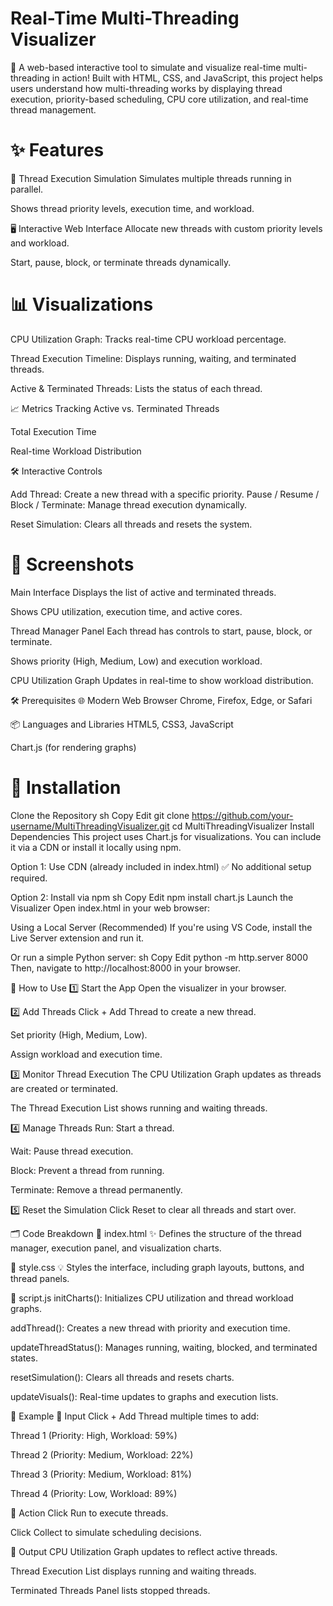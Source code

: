 # Real-Time Multi-Threading Visualizer
🚀 A web-based interactive tool to simulate and visualize real-time multi-threading in action! Built with HTML, CSS, and JavaScript, this project helps users understand how multi-threading works by displaying thread execution, priority-based scheduling, CPU core utilization, and real-time thread management.

# ✨ Features
🧵 Thread Execution Simulation Simulates multiple threads running in parallel.

Shows thread priority levels, execution time, and workload.

🖥️ Interactive Web Interface Allocate new threads with custom priority levels and workload.

Start, pause, block, or terminate threads dynamically.

# 📊 Visualizations
CPU Utilization Graph: Tracks real-time CPU workload percentage.

Thread Execution Timeline: Displays running, waiting, and terminated threads.

Active & Terminated Threads: Lists the status of each thread.

📈 Metrics Tracking Active vs. Terminated Threads

Total Execution Time

Real-time Workload Distribution

🛠️ Interactive Controls

Add Thread: Create a new thread with a specific priority.
Pause / Resume / Block / Terminate: Manage thread execution dynamically.

Reset Simulation: Clears all threads and resets the system.

# 📸 Screenshots
Main Interface Displays the list of active and terminated threads.

Shows CPU utilization, execution time, and active cores.

Thread Manager Panel Each thread has controls to start, pause, block, or terminate.

Shows priority (High, Medium, Low) and execution workload.

CPU Utilization Graph Updates in real-time to show workload distribution.

🛠️ Prerequisites 🌐 Modern Web Browser Chrome, Firefox, Edge, or Safari

📦 Languages and Libraries HTML5, CSS3, JavaScript

Chart.js (for rendering graphs)

# 🚀 Installation
Clone the Repository sh Copy Edit git clone https://github.com/your-username/MultiThreadingVisualizer.git cd MultiThreadingVisualizer Install Dependencies This project uses Chart.js for visualizations. You can include it via a CDN or install it locally using npm.

Option 1: Use CDN (already included in index.html) ✅ No additional setup required.

Option 2: Install via npm sh Copy Edit npm install chart.js Launch the Visualizer Open index.html in your web browser:

Using a Local Server (Recommended) If you're using VS Code, install the Live Server extension and run it.

Or run a simple Python server: sh Copy Edit python -m http.server 8000 Then, navigate to http://localhost:8000 in your browser.

🔧 How to Use 1️⃣ Start the App Open the visualizer in your browser.

2️⃣ Add Threads Click + Add Thread to create a new thread.

Set priority (High, Medium, Low).

Assign workload and execution time.

3️⃣ Monitor Thread Execution The CPU Utilization Graph updates as threads are created or terminated.

The Thread Execution List shows running and waiting threads.

4️⃣ Manage Threads Run: Start a thread.

Wait: Pause thread execution.

Block: Prevent a thread from running.

Terminate: Remove a thread permanently.

5️⃣ Reset the Simulation Click Reset to clear all threads and start over.

🗂️ Code Breakdown 📄 index.html ✨ Defines the structure of the thread manager, execution panel, and visualization charts.

🎨 style.css 💡 Styles the interface, including graph layouts, buttons, and thread panels.

🚀 script.js initCharts(): Initializes CPU utilization and thread workload graphs.

addThread(): Creates a new thread with priority and execution time.

updateThreadStatus(): Manages running, waiting, blocked, and terminated states.

resetSimulation(): Clears all threads and resets charts.

updateVisuals(): Real-time updates to graphs and execution lists.

🌟 Example 🔹 Input Click + Add Thread multiple times to add:

Thread 1 (Priority: High, Workload: 59%)

Thread 2 (Priority: Medium, Workload: 22%)

Thread 3 (Priority: Medium, Workload: 81%)

Thread 4 (Priority: Low, Workload: 89%)

🔹 Action Click Run to execute threads.

Click Collect to simulate scheduling decisions.

🔹 Output CPU Utilization Graph updates to reflect active threads.

Thread Execution List displays running and waiting threads.

Terminated Threads Panel lists stopped threads.
